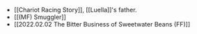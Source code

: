 - [[Chariot Racing Story]], [[Luella]]'s father. 
- [[(MF) Smuggler]]
- [[2022.02.02 The Bitter Business of Sweetwater Beans (FF)]]